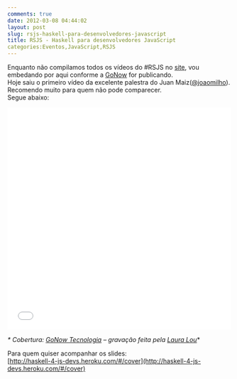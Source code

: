 ```yaml
---
comments: true
date: 2012-03-08 04:44:02
layout: post
slug: rsjs-haskell-para-desenvolvedores-javascript
title: RSJS - Haskell para desenvolvedores JavaScript
categories:Eventos,JavaScript,RSJS
---
```


Enquanto não compilamos todos os vídeos do #RSJS no [site](http://rsjs.org), vou embedando por aqui conforme a [GoNow](http://www.gonow.com.br/blog/) for publicando.  
Hoje saiu o primeiro vídeo da excelente palestra do Juan Maiz([@joaomilho](http://twitter.com/joaomilho)).  
Recomendo muito para quem não pode comparecer.  
Segue abaixo:  

<iframe width="100%" height="500" src="//www.youtube.com/embed/-fHsbYboNJA" frameborder="0" allowfullscreen></iframe>

_* Cobertura: [GoNow Tecnologia](http://www.gonow.com.br/) – gravação feita pela [Laura Lou](http://www.facebook.com/djlou09)_*

Para quem quiser acompanhar os slides:  
[http://haskell-4-js-devs.heroku.com/#/cover](http://haskell-4-js-devs.heroku.com/#/cover)